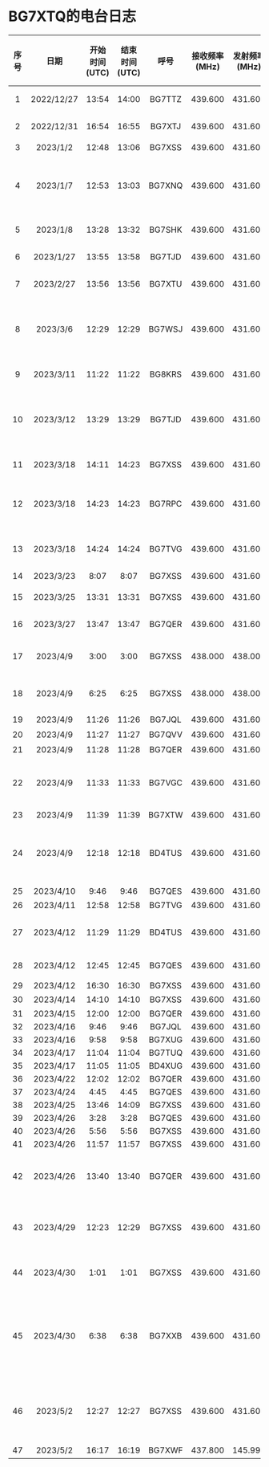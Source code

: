 # BG7XTQ的电台日志

| 序号 | 日期 | 开始时间(UTC) | 结束时间(UTC) | 呼号 | 接收频率(MHz) | 发射频率(MHz) | 模式 | RST(发送) | RST(接收) | 功率W(我的) | 功率W(对方) | 摘要 | QSL卡片(发) | QSL卡片(收) |
| :--: | :--: | :---: | :----: | :---: | :--: | :--: | :--: | :-----: | :-----: | :--: | :--: | :--: | :--: | :--: |
| 1 | 2022/12/27 | 13:54 | 14:00 | BG7TTZ | 439.600 | 431.600 | FM | 59 | 59 | 5W |  | 南宁老友中继台网活动 |  |  |
| 2 | 2022/12/31 | 16:54 | 16:55 | BG7XTJ | 439.600 | 431.600 | FM | 59 | 59 | 5W |  | QTH位置不明 |  |  |
| 3 | 2023/1/2 | 12:48 | 13:06 | BG7XSS | 439.600 | 431.600 | FM | 49 |  | 5W |  | 广西农科院 |  |  |
| 4 | 2023/1/7 | 12:53 | 13:03 | BG7XNQ | 439.600 | 431.600 | FM | 49 | 47 | 5W |  | RIG:OS 9800、低功率、106天线、园湖东宝路口 |  |  |
| 5 | 2023/1/8 | 13:28 | 13:32 | BG7SHK | 439.600 | 431.600 | FM | 49 | 59 | 5W | 5W | QTH金湖广场 |  |  |
| 6 | 2023/1/27 | 13:55 | 13:58 | BG7TJD | 439.600 | 431.600 | FM | 59 | 58 | 5W |  | 南宁老友中继台网活动 |  |  |
| 7 | 2023/2/27 | 13:56 | 13:56 | BG7XTU | 439.600 | 431.600 | FM | 59 | 59 | 5W |  | 南宁老友中继台网活动 |  |  |
| 8 | 2023/3/6 | 12:29 | 12:29 | BG7WSJ | 439.600 | 431.600 | FM | 59 | 48 | 5W |  | 泉盛、8600、原装天线、西乡塘区动物园科园大道 |  |  |
| 9 | 2023/3/11 | 11:22 | 11:22 | BG8KRS | 439.600 | 431.600 | FM | 59 |  | 5W |  | 四川来南宁的台友 |  |  |
| 10 | 2023/3/12 | 13:29 | 13:29 | BG7TJD | 439.600 | 431.600 | FM | 48 | 48 | 5W | 1.5W | 上上次的主控、摩托罗拉XTS3000、原装天线 |  |  |
| 11 | 2023/3/18 | 14:11 | 14:23 | BG7XSS | 439.600 | 431.600 | FM | 59 | 59 | 5W | 5W | 鑫立6500、相思湖 |  |  |
| 12 | 2023/3/18 | 14:23 | 14:23 | BG7RPC | 439.600 | 431.600 | FM | 59 | 59 | 5W | 5W | 森海克斯8600、四楼高、西乡塘区科园大道 |  |  |
| 13 | 2023/3/18 | 14:24 | 14:24 | BG7TVG | 439.600 | 431.600 | FM | 59 | 59 | 5W |  | 建伍TM-471、QTH扶绥家里 |  |  |
| 14 | 2023/3/23 | 8:07 | 8:07 | BG7XSS | 439.600 | 431.600 | FM | 59 | 59 | 4W |  | 滔滔链路 |  |  |
| 15 | 2023/3/25 | 13:31 | 13:31 | BG7XSS | 439.600 | 431.600 | FM | 48 | 59 |  | 5W | 鑫利6500、15米高 |  |  |
| 16 | 2023/3/27 | 13:47 | 13:47 | BG7QER | 439.600 | 431.600 | FM | 59 |  |  |  | 南宁老友中继台网活动 |  |  |
| 17 | 2023/4/9 | 3:00 | 3:00 | BG7XSS | 438.000 | 438.000 | FM | 47 | 46 | 5W |  | 在民族宫必胜客Eyeball QSO | ✓ |  |
| 18 | 2023/4/9 | 6:25 | 6:25 | BG7XSS | 438.000 | 438.000 | FM | 59 | 59 | 5W |  | 在民族宫必胜客Eyeball QSO |  |  |
| 19 | 2023/4/9 | 11:26 | 11:26 | BG7JQL | 439.600 | 431.600 | FM | 48 |  | 4W |  | 泉盛UV-K5 |  |  |
| 20 | 2023/4/9 | 11:27 | 11:27 | BG7QVV | 439.600 | 431.600 | FM | 48 |  | 4W |  | QTH柳沙 |  |  |
| 21 | 2023/4/9 | 11:28 | 11:28 | BG7QER | 439.600 | 431.600 | FM | 48 |  | 4W |  | 上月主控 |  |  |
| 22 | 2023/4/9 | 11:33 | 11:33 | BG7VGC | 439.600 | 431.600 | FM | 47 |  | 4W |  | 泉盛UV-K5、一米三天线、全功率发射 |  |  |
| 23 | 2023/4/9 | 11:39 | 11:39 | BG7XTW | 439.600 | 431.600 | FM | 47 | 59 | 4W |  |  |  |  |
| 24 | 2023/4/9 | 12:18 | 12:18 | BD4TUS | 439.600 | 431.600 | FM | 48 |  | 4W | 15W | 新联、西乡塘区北湖北路广西农业职业技术大学 |  |  |
| 25 | 2023/4/10 | 9:46 | 9:46 | BG7QES | 439.600 | 431.600 | FM | 35 |  |  |  |  |  |  |
| 26 | 2023/4/11 | 12:58 | 12:58 | BG7TVG | 439.600 | 431.600 | FM | 47 | 59 | 5W |  | 车台 |  |  |
| 27 | 2023/4/12 | 11:29 | 11:29 | BD4TUS | 439.600 | 431.600 | FM | 47 |  |  | 8W | 艾迪欧、广西农业职业技术大学 |  |  |
| 28 | 2023/4/12 | 12:45 | 12:45 | BG7QES | 439.600 | 431.600 | FM | 48 |  |  | 2W | 摩托罗拉、原装天线 |  |  |
| 29 | 2023/4/12 | 16:30 | 16:30 | BG7XSS | 439.600 | 431.600 | FM | 59 |  |  |  |  |  |  |
| 30 | 2023/4/14 | 14:10 | 14:10 | BG7XSS | 439.600 | 431.600 | FM | 48 | 46 |  |  | 滔滔链路 |  |  |
| 31 | 2023/4/15 | 12:00 | 12:00 | BG7QER | 439.600 | 431.600 | FM | 59 | 59 |  |  |  |  |  |
| 32 | 2023/4/16 | 9:46 | 9:46 | BG7JQL | 439.600 | 431.600 | FM |  |  |  |  |  |  |  |
| 33 | 2023/4/16 | 9:58 | 9:58 | BG7XUG | 439.600 | 431.600 | FM |  |  |  |  |  |  |  |
| 34 | 2023/4/17 | 11:04 | 11:04 | BG7TUQ | 439.600 | 431.600 | FM |  |  |  |  |  |  |  |
| 35 | 2023/4/17 | 11:05 | 11:05 | BD4XUG | 439.600 | 431.600 | FM |  |  |  |  |  |  |  |
| 36 | 2023/4/22 | 12:02 | 12:02 | BG7QER | 439.600 | 431.600 | FM |  |  |  |  |  |  |  |
| 37 | 2023/4/24 | 4:45 | 4:45 | BG7QES | 439.600 | 431.600 | FM |  |  |  |  |  |  |  |
| 38 | 2023/4/25 | 13:46 | 14:09 | BG7XSS | 439.600 | 431.600 | FM | 59 | 59 |  |  |  |  |  |
| 39 | 2023/4/26 | 3:28 | 3:28 | BG7QES | 439.600 | 431.600 | FM | 59 | 59 | 5W |  |  |  |  |
| 40 | 2023/4/26 | 5:56 | 5:56 | BG7XSS | 439.600 | 431.600 | FM | 59 | 59 | 4W |  |  |  |  |
| 41 | 2023/4/26 | 11:57 | 11:57 | BG7XSS | 439.600 | 431.600 | FM | 59 |  | 5W |  |  |  |  |
| 42 | 2023/4/26 | 13:40 | 13:40 | BG7QER | 439.600 | 431.600 | FM | 59 |  | 4W |  | 南宁老友439.600中继台点名活动 |  |  |
| 43 | 2023/4/29 | 12:23 | 12:29 | BG7XSS | 439.600 | 431.600 | FM | 59 |  | 5W | 5W | 艾迪欧UV-5118Plus、小型车载天线 |  |  |
| 44 | 2023/4/30 | 1:01 | 1:01 | BG7XSS | 439.600 | 431.600 | FM | 59 |  | 5W |  | 我的背噪很大、对方无法抄收 |  |  |
| 45 | 2023/4/30 | 6:38 | 6:38 | BG7XXB | 439.600 | 431.600 | FM | 58 | 58 | 5W | 3.5W | 在良庆区、靠近那马、使用设备摩托罗拉8668、原装天线、高功率 |  |  |
| 46 | 2023/5/2 | 12:27 | 12:27 | BG7XSS | 439.600 | 431.600 | FM | 49 |  | 5W | 1W | QTH相思湖公园、艾迪欧UV-5118Plus、低功率 |  |  |
| 47 | 2023/5/2 | 16:17 | 16:19 | BG7XWF | 437.800 | 145.990 | FM | 59 |  | 5W |  | ISS卫星通联 | ✓ |  |

